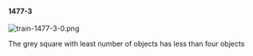 #### 1477-3
![train-1477-3-0.png](https://github.com/lil-lab/nlvr/raw/master/nlvr/train/images/40/train-1477-3-0.png "train-1477-3-0.png")

The grey square with least number of objects has less than four objects